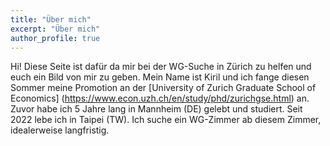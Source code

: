 ```yaml
---
title: "Über mich"
excerpt: "Über mich"
author_profile: true
---
```


Hi! Diese Seite ist dafür da mir bei der WG-Suche in Zürich zu helfen und euch ein Bild von mir zu geben. 
Mein Name ist Kiril und ich fange diesen Sommer meine Promotion an der [University of Zurich Graduate School of Economics] (https://www.econ.uzh.ch/en/study/phd/zurichgse.html) an. Zuvor habe ich 5 Jahre lang in Mannheim (DE) gelebt und studiert. Seit 2022 lebe ich in Taipei (TW). Ich suche ein WG-Zimmer ab diesem Zimmer, idealerweise langfristig.
